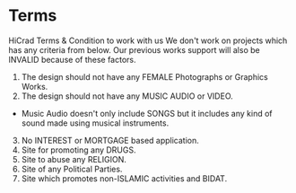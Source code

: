 # Terms
HiCrad 
Terms &amp; Condition to work with us
We don't work on projects which has any criteria from below. Our previous works support will also be INVALID because of these factors.

1. The design should not have any FEMALE Photographs or Graphics Works.
2. The design should not have any MUSIC AUDIO or VIDEO.
* Music Audio doesn't only include SONGS but it includes any kind of sound made using musical instruments.
3. No INTEREST or MORTGAGE based application.
4. Site for promoting any DRUGS.
5. Site to abuse any RELIGION.
6. Site of any Political Parties.
7. Site which promotes non-ISLAMIC activities and BIDAT.
